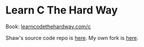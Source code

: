 # Learn C The Hard Way

Book: [learncodethehardway.com/c](https://learncodethehardway.org/c/)

Shaw's source code repo is [here](https://github.com/zedshaw/learn-c-the-hard-way-lectures).
My own fork is [here](https://github.com/claycarpenter/learn-c-the-hard-way-lectures).
